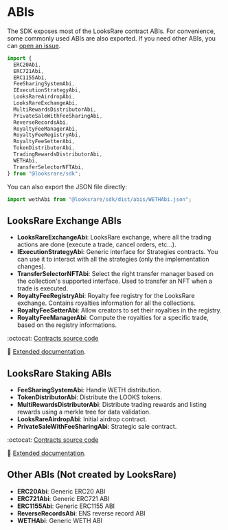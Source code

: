 # ABIs

The SDK exposes most of the LooksRare contract ABIs. For convenience, some commonly used ABIs are also exported.
If you need other ABIs, you can [open an issue](https://github.com/LooksRare/looksrare-sdk/issues/new?assignees=&labels=&template=feature_request.md&title=).

```ts
import {
  ERC20Abi,
  ERC721Abi,
  ERC1155Abi,
  FeeSharingSystemAbi,
  IExecutionStrategyAbi,
  LooksRareAirdropAbi,
  LooksRareExchangeAbi,
  MultiRewardsDistributorAbi,
  PrivateSaleWithFeeSharingAbi,
  ReverseRecordsAbi,
  RoyaltyFeeManagerAbi,
  RoyaltyFeeRegistryAbi,
  RoyaltyFeeSetterAbi,
  TokenDistributorAbi,
  TradingRewardsDistributorAbi,
  WETHAbi,
  TransferSelectorNFTAbi,
} from "@looksrare/sdk";
```

You can also export the JSON file directly:

```js
import wethAbi from "@looksrare/sdk/dist/abis/WETHAbi.json";
```

## LooksRare Exchange ABIs

- **LooksRareExchangeAbi**: LooksRare exchange, where all the trading actions are done (execute a trade, cancel orders, etc...).
- **IExecutionStrategyAbi**: Generic interface for Strategies contracts. You can use it to interact with all the strategies (only the implementation changes).
- **TransferSelectorNFTAbi**: Select the right transfer manager based on the collection's supported interface. Used to transfer an NFT when a trade is executed.
- **RoyaltyFeeRegistryAbi**: Royalty fee registry for the LooksRare exchange. Contains royalties information for all the collections.
- **RoyaltyFeeSetterAbi**: Allow creators to set their royalties in the registry.
- **RoyaltyFeeManagerAbi**: Compute the royalties for a specific trade, based on the registry informations.

:octocat: [Contracts source code](https://github.com/LooksRare/contracts-exchange-v1)

:book: [Extended documentation](https://docs.looksrare.org/developers/looksrare-exchange-overview).

## LooksRare Staking ABIs

- **FeeSharingSystemAbi**: Handle WETH distribution.
- **TokenDistributorAbi**: Distribute the LOOKS tokens.
- **MultiRewardsDistributorAbi**: Distribute trading rewards and listing rewards using a merkle tree for data validation.
- **LooksRareAirdropAbi**: Initial airdrop contract.
- **PrivateSaleWithFeeSharingAbi**: Strategic sale contract.

:octocat: [Contracts source code](https://github.com/LooksRare/contracts-token-staking)

:book: [Extended documentation](https://docs.looksrare.org/developers/looksrare-token-staking-overview).

## Other ABIs (Not created by LooksRare)

- **ERC20Abi**: Generic ERC20 ABI
- **ERC721Abi**: Generic ERC721 ABI
- **ERC1155Abi**: Generic ERC1155 ABI
- **ReverseRecordsAbi**: ENS reverse record ABI
- **WETHAbi**: Generic WETH ABI
